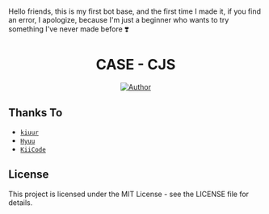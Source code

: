 # 
Hello friends, this is my first bot base, and the first time I made it, if you find an error, I apologize, because I'm just a beginner who wants to try something I've never made before ❣️

<h1 align="center">CASE - CJS</h1>

<p align="center">
<a href="https://github.com/kiuur"><img title="Author" src="https://img.shields.io/badge/AUTHOR-kiuur-green.svg?style=for-the-badge&logo=github"></a>

## Thanks To

- [`kiuur`](https://github.com/kiuur)
- [`Hyuu`](https://github.com/hyuux)
- [`KiiCode`](https://github.com/mdzakidev)

## License

This project is licensed under the MIT License - see the LICENSE file for details.
